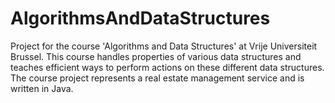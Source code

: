 # AlgorithmsAndDataStructures

Project for the course 'Algorithms and Data Structures' at Vrije Universiteit Brussel. This course handles properties of various data structures and teaches efficient ways to perform actions on these different data structures. The course project represents a real estate management service and is written in Java.
